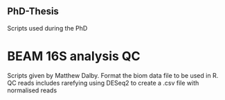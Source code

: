 ## PhD-Thesis
Scripts used during the PhD 

# BEAM 16S analysis QC
Scripts given by Matthew Dalby. Format the biom data file to be used in R. 
QC reads includes rarefying using DESeq2 to create a .csv file with normalised reads
